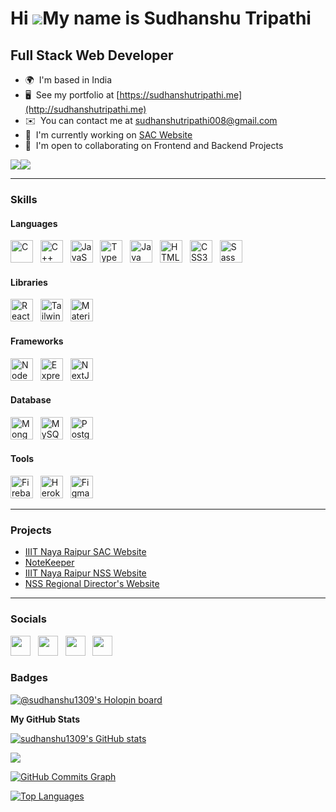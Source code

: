 Hi ![](https://user-images.githubusercontent.com/18350557/176309783-0785949b-9127-417c-8b55-ab5a4333674e.gif)My name is Sudhanshu Tripathi
==========================================================================================================================================

Full Stack Web Developer
-------------

* 🌍  I'm based in India
* 🖥️  See my portfolio at [https://sudhanshutripathi.me](http://sudhanshutripathi.me)
* ✉️  You can contact me at [sudhanshutripathi008@gmail.com](mailto:sudhanshutripathi008@gmail.com)
* 🚀  I'm currently working on [SAC Website](http://sac.iiitnr.ac.in)
* 🤝  I'm open to collaborating on Frontend and Backend Projects

<a href="https://www.twitter.com/sudhanshutweets" target="_blank" rel="noreferrer"><img
src="https://img.shields.io/twitter/follow/sudhanshutweets?logo=twitter&style=for-the-badge&color=22c55e&labelColor=365314"
/></a><a href="https://www.github.com/sudhanshu1309" target="_blank" rel="noreferrer"><img
src="https://img.shields.io/github/followers/sudhanshu1309?logo=github&style=for-the-badge&color=22c55e&labelColor=365314" /></a>

---------


### Skills

#### Languages
<p align="left">
<a href="https://docs.microsoft.com/en-us/cpp/?view=msvc-170" target="_blank" rel="noreferrer"><img src="https://raw.githubusercontent.com/danielcranney/readme-generator/main/public/icons/skills/c-colored.svg" width="36" height="36" alt="C" /></a>
&nbsp;
<a href="https://docs.microsoft.com/en-us/cpp/?view=msvc-170" target="_blank" rel="noreferrer"><img src="https://raw.githubusercontent.com/danielcranney/readme-generator/main/public/icons/skills/cplusplus-colored.svg" width="36" height="36" alt="C++" /></a>
&nbsp;
<a href="https://developer.mozilla.org/en-US/docs/Web/JavaScript" target="_blank" rel="noreferrer"><img src="https://raw.githubusercontent.com/danielcranney/readme-generator/main/public/icons/skills/javascript-colored.svg" width="36" height="36" alt="JavaScript" /></a>
&nbsp;
<a href="https://www.typescriptlang.org/" target="_blank" rel="noreferrer"><img src="https://raw.githubusercontent.com/danielcranney/readme-generator/main/public/icons/skills/typescript-colored.svg" width="36" height="36" alt="TypeScript" /></a>
&nbsp;
<a href="https://www.oracle.com/java/" target="_blank" rel="noreferrer"><img src="https://raw.githubusercontent.com/danielcranney/readme-generator/main/public/icons/skills/java-colored.svg" width="36" height="36" alt="Java" /></a>
&nbsp;
<a href="https://developer.mozilla.org/en-US/docs/Glossary/HTML5" target="_blank" rel="noreferrer"><img src="https://raw.githubusercontent.com/danielcranney/readme-generator/main/public/icons/skills/html5-colored.svg" width="36" height="36" alt="HTML5" /></a>
&nbsp;
<a href="https://www.w3.org/TR/CSS/#css" target="_blank" rel="noreferrer"><img src="https://raw.githubusercontent.com/danielcranney/readme-generator/main/public/icons/skills/css3-colored.svg" width="36" height="36" alt="CSS3" /></a>
&nbsp;
<a href="https://sass-lang.com/" target="_blank" rel="noreferrer"><img src="https://raw.githubusercontent.com/danielcranney/readme-generator/main/public/icons/skills/sass-colored.svg" width="36" height="36" alt="Sass" /></a>
</p>

#### Libraries
<p align="left">
<a href="https://reactjs.org/" target="_blank" rel="noreferrer"><img src="https://raw.githubusercontent.com/danielcranney/readme-generator/main/public/icons/skills/react-colored.svg" width="36" height="36" alt="React" /></a>
&nbsp;
<a href="https://tailwindcss.com/" target="_blank" rel="noreferrer"><img src="https://raw.githubusercontent.com/danielcranney/readme-generator/main/public/icons/skills/tailwindcss-colored.svg" width="36" height="36" alt="TailwindCSS" /></a>
&nbsp;
<a href="https://mui.com/" target="_blank" rel="noreferrer"><img src="https://raw.githubusercontent.com/danielcranney/readme-generator/main/public/icons/skills/materialui-colored.svg" width="36" height="36" alt="Material UI" /></a>
</p>

#### Frameworks
<p align="left">
<a href="https://nodejs.org/en/" target="_blank" rel="noreferrer"><img src="https://raw.githubusercontent.com/danielcranney/readme-generator/main/public/icons/skills/nodejs-colored.svg" width="36" height="36" alt="NodeJS" /></a>
&nbsp;
<a href="https://expressjs.com/" target="_blank" rel="noreferrer"><img src="https://raw.githubusercontent.com/danielcranney/readme-generator/main/public/icons/skills/express.svg" width="36" height="36" alt="Express" /></a>
&nbsp;
<a href="https://nextjs.org/docs" target="_blank" rel="noreferrer"><img src="https://raw.githubusercontent.com/danielcranney/readme-generator/main/public/icons/skills/nextjs-colored-dark.svg" width="36" height="36" alt="NextJs" /></a>

</p>

#### Database
<p align="left">
<a href="https://www.mongodb.com/" target="_blank" rel="noreferrer"><img src="https://raw.githubusercontent.com/danielcranney/readme-generator/main/public/icons/skills/mongodb-colored.svg" width="36" height="36" alt="MongoDB" /></a>
&nbsp;
<a href="https://www.mysql.com/" target="_blank" rel="noreferrer"><img src="https://raw.githubusercontent.com/danielcranney/readme-generator/main/public/icons/skills/mysql-colored.svg" width="36" height="36" alt="MySQL" /></a>
&nbsp;
<a href="https://www.postgresql.org/" target="_blank" rel="noreferrer"><img src="https://raw.githubusercontent.com/danielcranney/readme-generator/main/public/icons/skills/postgresql-colored.svg" width="36" height="36" alt="PostgreSQL" /></a>

</p>

#### Tools
<p align="left">
<a href="https://firebase.google.com/" target="_blank" rel="noreferrer"><img src="https://raw.githubusercontent.com/danielcranney/readme-generator/main/public/icons/skills/firebase-colored.svg" width="36" height="36" alt="Firebase" /></a>
&nbsp;
<a href="https://www.heroku.com/" target="_blank" rel="noreferrer"><img src="https://raw.githubusercontent.com/danielcranney/readme-generator/main/public/icons/skills/heroku-colored.svg" width="36" height="36" alt="Heroku" /></a>
&nbsp;
<a href="https://www.figma.com/" target="_blank" rel="noreferrer"><img src="https://raw.githubusercontent.com/danielcranney/readme-generator/main/public/icons/skills/figma-colored.svg" width="36" height="36" alt="Figma" /></a>
</p>

---------

### Projects
* <a href="https://sac.iiitnr.ac.in" target="_blank" rel="noreferrer">IIIT Naya Raipur SAC Website</a>
&nbsp;
* <a href="https://notekeeperweb.netlify.app/dashboard" target="_blank" rel="noreferrer">NoteKeeper</a>
&nbsp;
* <a href="https://nss.iiitnr.ac.in:1101/" target="_blank" rel="noreferrer">IIIT Naya Raipur NSS Website</a>
&nbsp;
* <a href="https://askabir.in/" target="_blank" rel="noreferrer">NSS Regional Director's Website</a>


---------

### Socials

<p align="left"> 
<a href="https://www.github.com/sudhanshu1309" target="_blank" rel="noreferrer"><img src="https://raw.githubusercontent.com/danielcranney/readme-generator/main/public/icons/socials/github-dark.svg" width="32" height="32" /></a>
&nbsp;
<a href="http://www.instagram.com/sudhanshuweb" target="_blank" rel="noreferrer"><img src="https://raw.githubusercontent.com/danielcranney/readme-generator/main/public/icons/socials/instagram.svg" width="32" height="32" /></a> 
&nbsp;
<a href="https://www.linkedin.com/in/sudhanshu1309" target="_blank" rel="noreferrer"><img src="https://raw.githubusercontent.com/danielcranney/readme-generator/main/public/icons/socials/linkedin.svg" width="32" height="32" /></a>
&nbsp;
<a href="https://www.twitter.com/sudhanshutweets" target="_blank" rel="noreferrer"><img src="https://raw.githubusercontent.com/danielcranney/readme-generator/main/public/icons/socials/twitter.svg" width="32" height="32" /></a>
</p>

### Badges
[![@sudhanshu1309's Holopin board](https://holopin.me/sudhanshu1309)](https://holopin.io/@sudhanshu1309)


<b>My GitHub Stats</b>

<a href="http://www.github.com/sudhanshu1309"><img src="https://github-readme-stats.vercel.app/api?username=sudhanshu1309&show_icons=true&hide=&count_private=true&title_color=ef4444&text_color=ffffff&icon_color=22c55e&bg_color=365314&hide_border=true&show_icons=true" alt="sudhanshu1309's GitHub stats" /></a>

<a href="http://www.github.com/sudhanshu1309"><img src="https://github-readme-streak-stats.herokuapp.com/?user=sudhanshu1309&stroke=ffffff&background=365314&ring=ef4444&fire=ef4444&currStreakNum=ffffff&currStreakLabel=ef4444&sideNums=ffffff&sideLabels=ffffff&dates=ffffff&hide_border=true" /></a>

<a href="http://www.github.com/sudhanshu1309"><img src="https://activity-graph.herokuapp.com/graph?username=sudhanshu1309&bg_color=365314&color=ffffff&line=22c55e&point=ffffff&area_color=365314&area=true&hide_border=true&custom_title=GitHub%20Commits%20Graph" alt="GitHub Commits Graph" /></a>

<a href="https://github.com/sudhanshu1309" align="left"><img src="https://github-readme-stats.vercel.app/api/top-langs/?username=sudhanshu1309&langs_count=10&title_color=ef4444&text_color=ffffff&icon_color=22c55e&bg_color=365314&hide_border=true&locale=en&custom_title=Top%20%Languages" alt="Top Languages" /></a>
